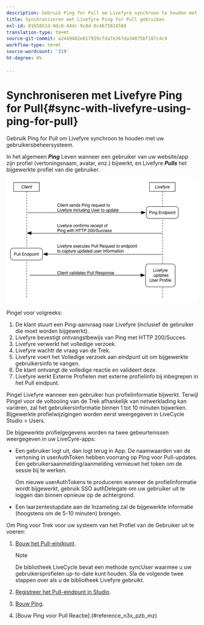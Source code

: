 ```yaml
---
description: Gebruik Ping for Pull om Livefyre synchroon te houden met uw gebruikersbeheersysteem.
title: Synchroniseren met Livefyre Ping for Pull gebruiken
exl-id: 01b5851d-9dc0-44dc-9c0d-0c467502450d
translation-type: tm+mt
source-git-commit: a2449482e617939cfda7e367da34875bf187c4c9
workflow-type: tm+mt
source-wordcount: '319'
ht-degree: 0%

---
```


# Synchroniseren met Livefyre Ping for Pull{#sync-with-livefyre-using-ping-for-pull}

Gebruik Ping for Pull om Livefyre synchroon te houden met uw gebruikersbeheersysteem.

In het algemeen ***Ping*** Leven wanneer een gebruiker van uw website/app zijn profiel (vertoningsnaam, avatar, enz.) bijwerkt, en Livefyre ***Pulls*** het bijgewerkte profiel van die gebruiker.

![](assets/Ping-for-Pull.png)

Pingel voor volgreeks:

1. De klant stuurt een Ping-aanvraag naar Livefyre (inclusief de gebruiker die moet worden bijgewerkt).
1. Livefyre bevestigt ontvangstbewijs van Ping met HTTP 200/Succes.
1. Livefyre verwerkt het volledige verzoek.
1. Livefyre wachtt de vraag van de Trek.
1. Livefyre voert het Volledige verzoek aan eindpunt uit om bijgewerkte gebruikersinfo te vangen.
1. De klant ontvangt de volledige reactie en valideert deze.
1. Livefyre werkt Externe Profielen met externe profielinfo bij inbegrepen in het Pull eindpunt.

Pingel Livefyre wanneer een gebruiker hun profielinformatie bijwerkt. Terwijl Pingel voor de voltooiing van de Trek afhankelijk van netwerklading kan variëren, zal het gebruikersinformatie binnen 1 tot 10 minuten bijwerken. Bijgewerkte profielwijzigingen worden eerst weergegeven in LiveCycle Studio > Users.

De bijgewerkte profielgegevens worden na twee gebeurtenissen weergegeven in uw LiveCyre-apps:

* Een gebruiker logt uit, dan logt terug in App. De naamwaarden van de vertoning in userAuthToken hebben voorrang op Ping voor Pull-updates. Een gebruikersaanmelding/aanmelding vernieuwt het token om de sessie bij te werken.

   Om nieuwe userAuthTokens te produceren wanneer de profielinformatie wordt bijgewerkt, gebruik SSO authDelegate om uw gebruiker uit te loggen dan binnen opnieuw op de achtergrond.

* Een laarzentestupdate aan de Inzameling zal de bijgewerkte informatie (hoogstens om de 5-10 minuten) brengen.

Om Ping voor Trek voor uw systeem van het Profiel van de Gebruiker uit te voeren:

1. [Bouw het Pull-eindpunt](#t_build_the_pull_endpoint).

   >[!NOTE]
   >
   >De bibliotheek LiveCycle bevat een methode syncUser waarmee u uw gebruikersprofielen up-to-date kunt houden. Sla de volgende twee stappen over als u de bibliotheek Livefyre gebruikt.

1. [Registreer het Pull-eindpunt in Studio](#register_the_endpoint_with_studio).
1. [Bouw Ping](#t_build_the_ping).
1. [Bouw Ping voor Pull Reactie].(#reference_n3x_pzb_mz)
